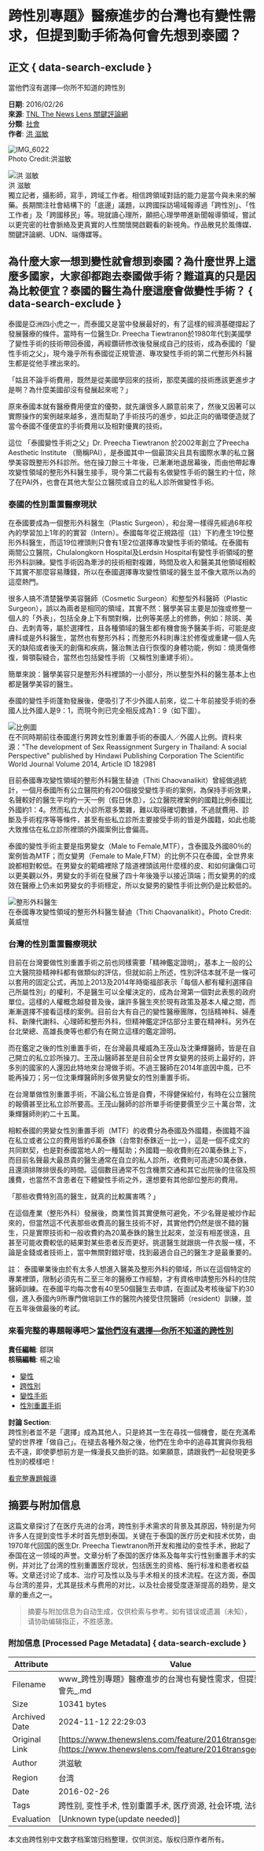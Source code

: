 # 跨性別專題》醫療進步的台灣也有變性需求，但提到動手術為何會先想到泰國？

## 正文 { data-search-exclude }


當他們沒有選擇—你所不知道的跨性別

**日期**: 2016/02/26  
**來源**: [TNL The News Lens 關鍵評論網](https://www.thenewslens.com/feature)  
**分類**: [社會](https://www.thenewslens.com/category/society)  
**作者**: [洪 滋敏](https://www.thenewslens.com/author/hom1022)  

![IMG_6022](https://bucket-image.inkmaginecms.com/version/list/1/image/2024/05/ed39fcdc-a603-4d8b-af4a-34258d9ef2b1.jpg)  
Photo Credit:洪滋敏

![洪 滋敏](https://bucket-image.inkmaginecms.com/version/list/1/image/2024/05/f6e8b262-ebcf-4d6d-bcdc-7186b4182c14.jpg)  
洪 滋敏  
獨立記者，攝影師，寫手，跨域工作者。相信跨領域對話的能力是當今與未來的解藥。長期關注社會結構下的「底邊」議題，以跨國採訪場域報導過「跨性別」、「性工作者」及「跨國移民」等。現就讀心理所，願把心理學帶進新聞報導領域，嘗試以更完密的社會脈絡及更真實的人性關懷開啟觀看的新視角。作品散見於風傳媒、關鍵評論網、UDN、端傳媒等。

## 為什麼大家一想到變性就會想到泰國？為什麼世界上這麼多國家，大家卻都跑去泰國做手術？難道真的只是因為比較便宜？泰國的醫生為什麼這麼會做變性手術？ { data-search-exclude }

泰國是亞洲四小虎之一，而泰國又是當中發展最好的，有了這樣的經濟基礎撐起了發展醫療的條件。當時有一位醫生Dr. Preecha Tiewtranon於1980年代到美國學了變性手術的技術帶回泰國，再經鑽研修改後發展成自己的技術，成為泰國的「變性手術之父」，現今幾乎所有泰國從正規管道、專攻變性手術的第二代整形外科醫生都是從他手裡出來的。

「姑且不論手術費用，既然是從美國學回來的技術，那麼美國的技術應該更進步才是啊？為什麼美國卻沒有發展起來呢？」

原來泰國本就有醫療費用便宜的優勢，就先讓很多人願意前來了，然後又因著可以實際操作的案例越來越多，進而幫助了手術技巧的進步，如此正向的循環便造就了當今泰國不僅便宜的手術費用以及相對優異的技術。

這位 「泰國變性手術之父」Dr. Preecha Tiewtranon 於2002年創立了Preecha Aesthetic Institute （簡稱PAI），是泰國其中一個最頂尖且具有國際水準的私立醫學美容既整形外科診所。他在操刀餘三十年後，已漸漸地退居幕後，而由他帶起專攻變性領域的整形外科醫生接手，現今第二代最有名做變性手術的醫生約十位，除了在PAI外，也會在其他大型公立醫院或自立的私人診所做變性手術。

### 泰國的性別重置醫療現狀

在泰國要成為一個整形外科醫生（Plastic Surgeon），和台灣一樣得先經過6年校內的學習加上1年的的實習（Intern）。泰國每年從正規路徑（註）下約產生19位整形外科醫生，而這19位裡頭則只會有1至2位選擇專攻變性手術的領域。在泰國有兩間公立醫院，Chulalongkorn Hospital及Lerdsin Hospital有變性手術領域的整形外科訓練。變性手術因為牽涉的技術相對複雜，時間及收入和醫美其他領域相較下其實不那麼容易賺錢，所以在泰國選擇專攻變性領域的醫生並不像大眾所以為的這麼熱門。

很多人搞不清楚醫學美容醫師（Cosmetic Surgeon）和整型外科醫師（Plastic Surgeon），誤以為兩者是相同的領域，其實不然：醫學美容主要是加強或修整一個人的「外表」，包括全身上下有關對稱，比例等美感上的修飾，例如：除斑、美白、去刺青等，屬於選擇性，且各種領域的醫生都有機會施予醫美手術，可能是皮膚科或是外科醫生，當然也有整形外科；而整形外科則專注於修復或重建一個人先天的缺陷或者後天的創傷和疾病，醫治無法自行恢復的身體功能，例如：燒燙傷修復，脣顎裂縫合，當然也包括變性手術（又稱性別重建手術）。

簡單來說：醫學美容只是整形外科裡頭的一小部分，所以整型外科的醫生基本上也都是醫學美容的醫生。

泰國的變性手術蓬勃發展後，便吸引了不少外國人前來，從二十年前接受手術的泰國人比外國人是9：1，而現今則已完全相反成為1：9（如下圖）。

![比例圖](https://bucket-image.inkmaginecms.com/version/list/1/image/2024/05/ec4bc779-0e98-4530-b821-c1fcb164f99b.png)  
在不同時期前往泰國進行男跨女性別重置手術的泰國人／外國人比例。資料來源："The development of Sex Reassignment Surgery in Thailand: A social Perspective" published by Hindawi Publishing Corporation The Scientific World Journal Volume 2014, Article ID 182981

目前泰國專攻變性領域的整形外科醫生替迪（Thiti Chaovanalikit）曾經做過統計，一個月泰國所有公立醫院約有200個接受變性手術的案例，為保持手術效果，名聲較好的醫生平均約一天一例（假日休息），公立醫院裡案例的國籍比例泰國比外國約1：4。然而私立大小診所眾多繁雜，難以取得確切數據，不過就費用、診斷及手術程序等等條件，甚至有些私立診所主要接受手術的皆是外國籍，如此也能大致推估在私立診所裡頭的外國案例比會偏高。

泰國的變性手術主要是指男變女（Male to Female,MTF），含泰國及外國80％的案例皆為MTF；而女變男（Female to Male,FTM）的比例不只在泰國，全世界來說都相對較低。在男變女的範疇裡除了陰道裡頭該用什麼樣的皮、和如何讓傷口可以更美觀以外，男變女的手術在發展了四十年後幾乎以接近頂端；而女變男的的成效在醫療上仍未如男變女的手術穩定，所以女變男的變性手術比例仍是比較低的。

![整形外科醫生](https://bucket-image.inkmaginecms.com/version/list/1/image/2024/05/5a8a5e9d-98c6-4d84-ae12-92ba32e844ff.jpg)  
在泰國專攻變性領域的整形外科醫生替迪（Thiti Chaovanalikit）。Photo Credit:黃威愷

### 台灣的性別重置醫療現狀

目前在台灣要做性別重置手術之前也同樣需要「精神鑑定證明」，基本上一般的公立大醫院掛精神科都有做類似的評估，但就如前上所述，性別評估本就不是一條可以套用的固定公式，再加上2013及2014年時衛福部表示「每個人都有權利選擇自己所屬性別」的權利，不是醫生可以全權決定的，成為台灣第一個對此表態的政府單位。這樣的人權概念越發普及後，讓許多醫生夾於現有政策及基本人權之間，而漸漸選擇不接看這樣的案例。目前台大有自己的變性醫療團隊，包括精神科、婦產科、新陳代謝科、心理師和整形外科，但精神鑑定評估部分主要在精神科。另外在台北榮總、高雄長庚等也都仍有在開立這樣的鑑定證明。

而在鑑定之後的性別重置手術，在台灣最具權威為王茂山及沈秉輝醫師，皆是在自己開立的私立診所操刀。王茂山醫師甚至是目前全世界女變男的技術上最好的，許多別的國家的人還因此特地來台灣做手術。不過王醫師在2014年底因中風，已不能再操刀；另一位沈秉輝醫師則多做男變女的性別重置手術。

在台灣單做性別重置手術，不論公私立皆是自費，不得健保給付，有時在公立醫院的報價甚至比私立診所要高。王茂山醫師的診所單手術便要價至少三十萬台幣，沈秉輝醫師則約二十五萬。

相較泰國的男變女性別重置手術（MTF）的收費分為泰國及外國籍，泰國籍不論在私立或者公立的費用皆約6萬泰銖（台幣對泰銖近一比一），這是一個不成文的共同默契，也是對泰國當地人的一種幫助；外國籍一般收費則在20萬泰銖上下，而目前名聲最大最昂貴的醫生通常在自立的私人診所，收費則可高達50萬泰銖，且還須排隊排很長的時間。這個數目通常不包含機票交通和其它出院後的住宿及照護費，也當然不含患者在下體變性手術之外，還想要有其他部位整形的費用。

「那些收費特別高的醫生，就真的比較厲害嗎？」

在這個產業（整形外科）發展後，商業性質其實便無可避免，不少名聲是被炒作起來的，但當然這不代表那些收費高的醫生技術不好，其實他們仍然是很不錯的醫生，只是實際技術和一般收費約為20萬泰銖的醫生比起來，並沒有相差很遠，且甚至可能收費較低的結果對某些患者反而更好。挑選醫生就跟挑一件衣服一樣，不論是金錢或者技術上，當中無關對錯好壞，找到最適合自己的醫生才是最重要的。

註： 泰國畢業後由於有太多人想進入醫美及整形外科的領域，所以在這個特定的專業裡頭，限制必須先有二至三年的醫療工作經驗，才有資格申請整形外科的住院醫師訓練。在泰國平均每次會有40至50個醫生去申請，在面試及考核後留下約30個，進入泰國內9所專門做培訓工作的醫院內接受住院醫師（resident）訓練，並在五年後做最後的考試。

### **來看完整的專題報導吧＞[當他們沒有選擇—你所不知道的跨性別](https://www.thenewslens.com/feature/2016transgender)**

**責任編輯**: 鄒琪  
**核稿編輯**: 楊之瑜

- [變性](https://www.thenewslens.com/tag/3007)
- [跨性別](https://www.thenewslens.com/tag/4746)
- [變性手術](https://www.thenewslens.com/tag/54655)
- [性別重置手術](https://www.thenewslens.com/tag/64414)  

**討論 Section**:  
跨性別者並不是「選擇」成為其他人，只是終其一生在尋找一個機會，能在充滿希望的世界裡「做自己」。在褪去各種外殼之後，他們在生命中的追尋其實與你我相去不遠，即使夢想前方是一條漫長又曲折的路。如果願意，請跟我們一起發現更多性別的模樣吧！

[看完整專題報導](https://www.thenewslens.com/feature/2016transgender)

## 摘要与附加信息

<!-- tcd_abstract -->
这篇文章探讨了在医疗先进的台湾，跨性别手术需求的背景及其原因，特别是为何许多人在提到变性手术时首先想到泰国。关键在于泰国的医疗历史和技术优势，由1970年代回国的医生Dr. Preecha Tiewtranon所开发和推动的变性手术，掀起了泰国在这一领域的声誉。文章分析了泰国的医疗体系及每年实行性别重置手术的实例，并对比了台湾的性别重置医疗现状，包括医生的资格、施行标准和患者权益等。文章还讨论了成本、治疗可及性以及与手术相关的技术流程。在这方面，泰国与台湾的差异，尤其是技术与费用的对比，以及社会接受度逐渐提高的趋势，是文章的重点之一。
<!-- tcd_abstract_end -->

> 摘要与附加信息为自动生成，仅供检索与参考。如有错误或遗漏（未知），请协助编辑指正，不胜感激。

### 附加信息 [Processed Page Metadata] { data-search-exclude }

| Attribute       | Value                                  |
|-----------------|----------------------------------------|
| Filename        | www_跨性別專題》醫療進步的台灣也有變性需求，但提到動手術為何會先_.md                             |
| Size            | 10341 bytes                           |
| Archived Date   | 2024-11-12 22:29:03                             |
| Original Link   | [https://www.thenewslens.com/feature/2016transgender/35784](https://www.thenewslens.com/feature/2016transgender/35784)                       |
| Author          | 洪滋敏                               |
| Region          | 台湾                               |
| Date            | 2016-02-26                                 |
| Tags            | 跨性别, 变性手术, 性别重置手术, 医疗资源, 社会环境, 法律政策                                 |
| Evaluation            | [Unknown type(update needed)]                                 |
<!-- tcd_table_end -->

本文由跨性别中文数字档案馆归档整理，仅供浏览。版权归原作者所有。
